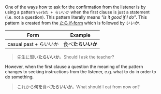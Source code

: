 One of the ways how to ask for the confirmation from the listener is by using a pattern `verbた + らいいか` when the first clause is just a statement (i.e. not a question). This pattern literally means *"is it good if I do"*.
This pattern is created from the [たら if-form](90) which is followed by *いいか*.

|Form|Example|
|-|-|
|casual past + らいいか|食べ**たらいいか**|

>先生に聞い**たらいいか**。Should I ask the teacher?

However, when the first clause a question the meaning of the pattern changes to seeking instructions from the listener, e.g. what to do in order to do something.
>これから**何を**食べ**たらいいか**。What should I eat from now on?